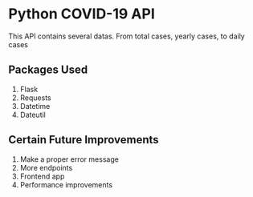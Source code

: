 # Python COVID-19 API

This API contains several datas. From total cases, yearly cases, to daily
cases

**Packages Used**
---
1. Flask
2. Requests
3. Datetime
4. Dateutil

**Certain Future Improvements**
---
1. Make a proper error message
2. More endpoints
3. Frontend app
4. Performance improvements